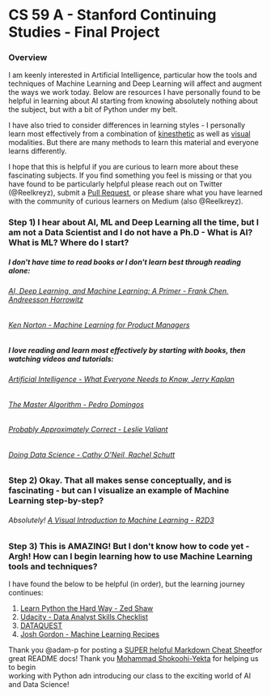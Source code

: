 # CS 59 A - Stanford Continuing Studies - Final Project 

### Overview 

I am keenly interested in Artificial Intelligence, particular how the tools and techniques of Machine Learning and 
Deep Learning will affect and augment the ways we work today. Below are resources I have personally found to be helpful 
in learning about AI starting from knowing absolutely nothing about the subject, but with a bit of Python
under my belt.

I have also tried to consider differences in learning styles - I personally learn most effectively from a combination of 
[kinesthetic](https://en.wikipedia.org/wiki/Kinesthetic_learning) as well as [visual](https://en.wikipedia.org/wiki/Visual_learning) 
 modalities. But there are many methods to learn this material and everyone learns differently. 
 
 I hope that this is helpful if you are curious to learn more about these fascinating subjects. If you find something 
 you feel is missing or that you have found to be particularly helpful please reach out on Twitter (@Reelkreyz), 
 submit a [Pull Request](https://help.github.com/articles/creating-a-pull-request/), or please share what you have 
 learned with the community of curious learners on Medium (also @Reelkreyz). 

### Step 1) I hear about AI, ML and Deep Learning all the time, but I am not a Data Scientist and I do not have a Ph.D - What is AI? What is ML? Where do I start? 

##### I don't have time to read books or I don't learn best through reading alone:

###### [AI, Deep Learning, and Machine Learning: A Primer - Frank Chen, Andreesson Horrowitz](https://a16z.com/2016/06/10/ai-deep-learning-machines/) 
###### [Ken Norton - Machine Learning for Product Managers](https://www.kennorton.com/newsletter/2016-07-27-bringing-the-donuts.html)

##### I love reading and learn most effectively by starting with books, then watching videos and tutorials:

###### [Artificial Intelligence - What Everyone Needs to Know, Jerry Kaplan](https://www.amazon.com/Artificial-Intelligence-What-Everyone-Needs/dp/0190602392) 
###### [The Master Algorithm - Pedro Domingos](https://www.amazon.com/Master-Algorithm-Ultimate-Learning-Machine/dp/0465065708) 
###### [Probably Approximately Correct - Leslie Valiant](https://www.amazon.com/Probably-Approximately-Correct-Algorithms-Prospering/dp/0465032710)
###### [Doing Data Science - Cathy O'Neil, Rachel Schutt](http://shop.oreilly.com/product/0636920028529.do)

### Step 2) Okay. That all makes sense conceptually, and is fascinating - but can I visualize an example of Machine Learning step-by-step?
 
 ###### Absolutely! [A Visual Introduction to Machine Learning - R2D3](http://www.r2d3.us/visual-intro-to-machine-learning-part-1/) 


### Step 3) This is AMAZING! But I don't know how to code yet - Argh! How can I begin learning how to use Machine Learning tools and techniques?
  
  I have found the below to be helpful (in order), but the learning journey continues: 
  
  1. [Learn Python the Hard Way - Zed Shaw](https://learnpythonthehardway.org/book/)
  2. [Udacity - Data Analyst Skills Checklist](http://blog.udacity.com/data-analyst-skills-checklist-eguide) 
  3. [DATAQUEST](https://www.dataquest.io/)
  4. [Josh Gordon - Machine Learning Recipes](https://www.youtube.com/watch?v=cKxRvEZd3Mw&list=PLOU2XLYxmsIIuiBfYad6rFYQU_jL2ryal&index=7)
  
 

Thank you @adam-p for posting a [SUPER helpful Markdown Cheat Sheet](https://github.com/adam-p/markdown-here/wiki/Markdown-Cheatsheet)for great README docs! 
Thank you [Mohammad Shokoohi-Yekta](https://www.linkedin.com/in/mohammad-shokoohi-yekta-a1300028) for helping us to begin  
working with Python adn introducing our class to the exciting world of AI and Data Science!  